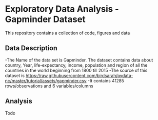 # Exploratory Data Analysis - Gapminder Dataset
This repository contains a collection of code, figures and data

## Data Description

-The Name of the data set is Gapminder. The dataset contains data about country, Year, life-expectancy, income, population  and region of all the countries in the world beginning from 1800 till 2015
-The source of this dataset is https://raw.githubusercontent.com/birdsarah/pydata-nc/master/tutorial/assets/gapminder.csv
-It contains 41285 rows/observations and 6 variables/columns

## Analysis
Todo
